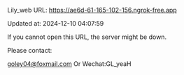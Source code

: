 Lily_web URL: https://ae6d-61-165-102-156.ngrok-free.app

Updated at: 2024-12-10 04:07:59

If you cannot open this URL, the server might be down.

Please contact: 

goley04@foxmail.com Or Wechat:GL_yeaH